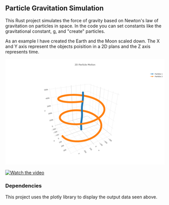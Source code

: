 
## Particle Gravitation Simulation

This Rust project simulates the force of gravity based on Newton's law of gravitation on particles in space. In the code you can set constants like the gravitational constant, g, and "create" particles.

As an example I have created the Earth and the Moon scaled down. The X and Y axis represent the objects poisition in a 2D plans and the Z axis represents time.

![alt text](https://github.com/WeasalCrafter/Particle-Gravitation/blob/main/img/earth-moon.png?raw=true)

[![Watch the video](https://WeasalCrafter/Particle-Gravitation/blob/main/img/thumbnail.png)](WeasalCrafter/Particle-Gravitation/blob/main/img/earth-moon.mp4)



### Dependencies

This project uses the plotly library to display the output data seen above.
